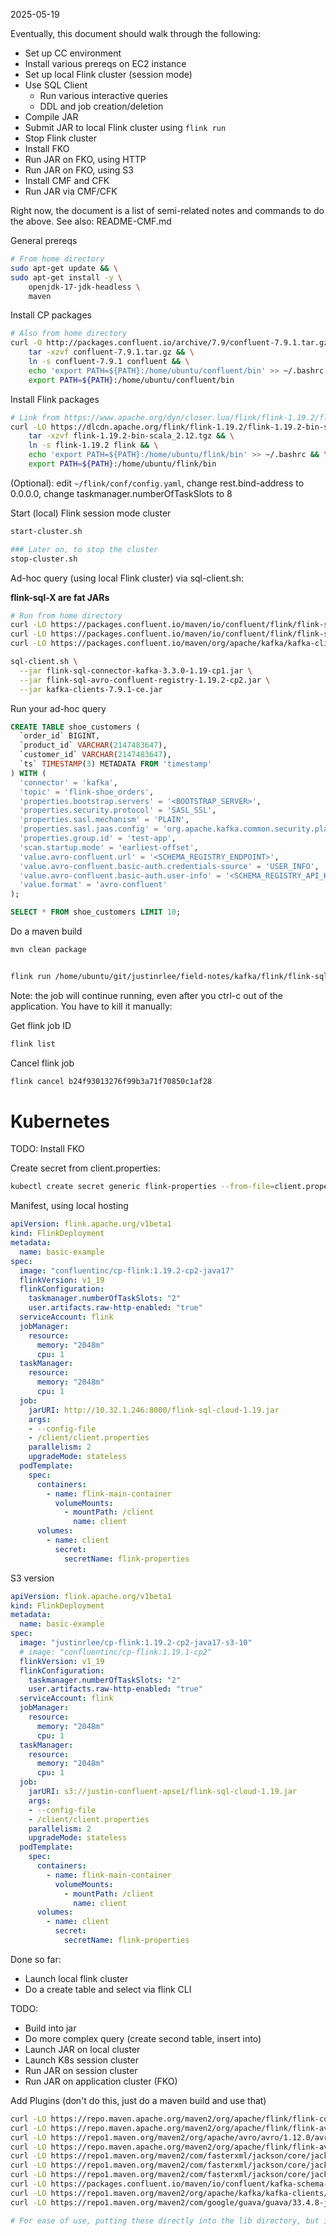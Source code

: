 

2025-05-19

Eventually, this document should walk through the following:

* Set up CC environment
* Install various prereqs on EC2 instance
* Set up local Flink cluster (session mode)
* Use SQL Client
    * Run various interactive queries
    * DDL and job creation/deletion
* Compile JAR
* Submit JAR to local Flink cluster using `flink run`
* Stop Flink cluster
* Install FKO
* Run JAR on FKO, using HTTP
* Run JAR on FKO, using S3
* Install CMF and CFK
* Run JAR via CMF/CFK

Right now, the document is a list of semi-related notes and commands to do the above.
See also: README-CMF.md

General prereqs
```bash
# From home directory
sudo apt-get update && \
sudo apt-get install -y \
    openjdk-17-jdk-headless \
    maven
```

Install CP packages
```bash
# Also from home directory
curl -O http://packages.confluent.io/archive/7.9/confluent-7.9.1.tar.gz && \
    tar -xzvf confluent-7.9.1.tar.gz && \
    ln -s confluent-7.9.1 confluent && \
    echo 'export PATH=${PATH}:/home/ubuntu/confluent/bin' >> ~/.bashrc && \
    export PATH=${PATH}:/home/ubuntu/confluent/bin
```

Install Flink packages
```bash
# Link from https://www.apache.org/dyn/closer.lua/flink/flink-1.19.2/flink-1.19.2-bin-scala_2.12.tgz
curl -LO https://dlcdn.apache.org/flink/flink-1.19.2/flink-1.19.2-bin-scala_2.12.tgz && \
    tar -xzvf flink-1.19.2-bin-scala_2.12.tgz && \
    ln -s flink-1.19.2 flink && \
    echo 'export PATH=${PATH}:/home/ubuntu/flink/bin' >> ~/.bashrc && \
    export PATH=${PATH}:/home/ubuntu/flink/bin
```

(Optional): edit `~/flink/conf/config.yaml`, change rest.bind-address to 0.0.0.0, change taskmanager.numberOfTaskSlots to 8

Start (local) Flink session mode cluster
```bash
start-cluster.sh

### Later on, to stop the cluster
stop-cluster.sh
```

Ad-hoc query (using local Flink cluster) via sql-client.sh:

**flink-sql-X are fat JARs**

```bash
# Run from home directory
curl -LO https://packages.confluent.io/maven/io/confluent/flink/flink-sql-connector-kafka/3.3.0-1.19-cp1/flink-sql-connector-kafka-3.3.0-1.19-cp1.jar
curl -LO https://packages.confluent.io/maven/io/confluent/flink/flink-sql-avro-confluent-registry/1.19.2-cp2/flink-sql-avro-confluent-registry-1.19.2-cp2.jar
curl -LO https://packages.confluent.io/maven/org/apache/kafka/kafka-clients/7.9.1-ce/kafka-clients-7.9.1-ce.jar

sql-client.sh \
  --jar flink-sql-connector-kafka-3.3.0-1.19-cp1.jar \
  --jar flink-sql-avro-confluent-registry-1.19.2-cp2.jar \
  --jar kafka-clients-7.9.1-ce.jar
```

Run your ad-hoc query


```sql
CREATE TABLE shoe_customers (
  `order_id` BIGINT,
  `product_id` VARCHAR(2147483647),
  `customer_id` VARCHAR(2147483647),
  `ts` TIMESTAMP(3) METADATA FROM 'timestamp'
) WITH (
  'connector' = 'kafka',
  'topic' = 'flink-shoe_orders',
  'properties.bootstrap.servers' = '<BOOTSTRAP_SERVER>',
  'properties.security.protocol' = 'SASL_SSL',
  'properties.sasl.mechanism' = 'PLAIN',
  'properties.sasl.jaas.config' = 'org.apache.kafka.common.security.plain.PlainLoginModule required username="<KAFKA_API_KEY>" password="<KAFKA_API_SECRET>";',
  'properties.group.id' = 'test-app',
  'scan.startup.mode' = 'earliest-offset',
  'value.avro-confluent.url' = '<SCHEMA_REGISTRY_ENDPOINT>',
  'value.avro-confluent.basic-auth.credentials-source' = 'USER_INFO',
  'value.avro-confluent.basic-auth.user-info' = '<SCHEMA_REGISTRY_API_KEY>:<SCHEMA_REGISTRY_API_SECRET>',
  'value.format' = 'avro-confluent'
);

SELECT * FROM shoe_customers LIMIT 10;
```

Do a maven build

```bash
mvn clean package
```

```bash

flink run /home/ubuntu/git/justinrlee/field-notes/kafka/flink/flink-sql-cloud/1.19/target/flink-sql-cloud-1.19.jar -config-file client.properties -app.name override
```

Note: the job will continue running, even after you ctrl-c out of the application. You have to kill it manually:

Get flink job ID

```bash
flink list
```

Cancel flink job

```bash
flink cancel b24f93013276f99b3a71f70850c1af28
```

# Kubernetes

TODO: Install FKO

Create secret from client.properties:
```bash
kubectl create secret generic flink-properties --from-file=client.properties=client.properties
```

Manifest, using local hosting
```yaml
apiVersion: flink.apache.org/v1beta1
kind: FlinkDeployment
metadata:
  name: basic-example
spec:
  image: "confluentinc/cp-flink:1.19.2-cp2-java17"
  flinkVersion: v1_19
  flinkConfiguration:
    taskmanager.numberOfTaskSlots: "2"
    user.artifacts.raw-http-enabled: "true"
  serviceAccount: flink
  jobManager:
    resource:
      memory: "2048m"
      cpu: 1
  taskManager:
    resource:
      memory: "2048m"
      cpu: 1
  job:
    jarURI: http://10.32.1.246:8000/flink-sql-cloud-1.19.jar
    args:
    - --config-file
    - /client/client.properties
    parallelism: 2
    upgradeMode: stateless
  podTemplate:
    spec:
      containers:
        - name: flink-main-container
          volumeMounts:
            - mountPath: /client
              name: client
      volumes:
        - name: client
          secret:
            secretName: flink-properties
```

S3 version

```yaml
apiVersion: flink.apache.org/v1beta1
kind: FlinkDeployment
metadata:
  name: basic-example
spec:
  image: "justinrlee/cp-flink:1.19.2-cp2-java17-s3-10"
  # image: "confluentinc/cp-flink:1.19.1-cp2"
  flinkVersion: v1_19
  flinkConfiguration:
    taskmanager.numberOfTaskSlots: "2"
    user.artifacts.raw-http-enabled: "true"
  serviceAccount: flink
  jobManager:
    resource:
      memory: "2048m"
      cpu: 1
  taskManager:
    resource:
      memory: "2048m"
      cpu: 1
  job:
    jarURI: s3://justin-confluent-apse1/flink-sql-cloud-1.19.jar
    args:
    - --config-file
    - /client/client.properties
    parallelism: 2
    upgradeMode: stateless
  podTemplate:
    spec:
      containers:
        - name: flink-main-container
          volumeMounts:
            - mountPath: /client
              name: client
      volumes:
        - name: client
          secret:
            secretName: flink-properties
```

Done so far:
* Launch local flink cluster
* Do a create table and select via flink CLI

TODO:
* Build into jar
* Do more complex query (create second table, insert into)
* Launch JAR on local cluster
* Launch K8s session cluster
* Run JAR on session cluster
* Run JAR on application cluster (FKO)


Add Plugins (don't do this, just do a maven build and use that)
```bash
curl -LO https://repo.maven.apache.org/maven2/org/apache/flink/flink-connector-kafka/3.3.0-1.20/flink-connector-kafka-3.3.0-1.20.jar
curl -LO https://repo.maven.apache.org/maven2/org/apache/flink/flink-avro-confluent-registry/1.20.1/flink-avro-confluent-registry-1.20.1.jar
curl -LO https://repo1.maven.org/maven2/org/apache/avro/avro/1.12.0/avro-1.12.0.jar
curl -LO https://repo.maven.apache.org/maven2/org/apache/flink/flink-avro/1.20.1/flink-avro-1.20.1.jar
curl -LO https://repo1.maven.org/maven2/com/fasterxml/jackson/core/jackson-core/2.19.0/jackson-core-2.19.0.jar
curl -LO https://repo1.maven.org/maven2/com/fasterxml/jackson/core/jackson-annotations/2.19.0/jackson-annotations-2.19.0.jar
curl -LO https://repo1.maven.org/maven2/com/fasterxml/jackson/core/jackson-databind/2.19.0/jackson-databind-2.19.0.jar
curl -LO https://packages.confluent.io/maven/io/confluent/kafka-schema-registry-client/7.9.0/kafka-schema-registry-client-7.9.0.jar
curl -LO https://repo1.maven.org/maven2/org/apache/kafka/kafka-clients/3.9.0/kafka-clients-3.9.0.jar
curl -LO https://repo1.maven.org/maven2/com/google/guava/guava/33.4.8-jre/guava-33.4.8-jre.jar

# For ease of use, putting these directly into the lib directory, but ideally would use plugin configuration
```
